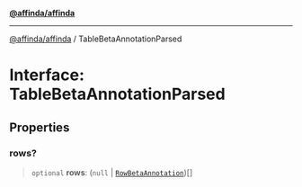 [**@affinda/affinda**](../README.md)

***

[@affinda/affinda](../globals.md) / TableBetaAnnotationParsed

# Interface: TableBetaAnnotationParsed

## Properties

### rows?

> `optional` **rows**: (`null` \| [`RowBetaAnnotation`](RowBetaAnnotation.md))[]

